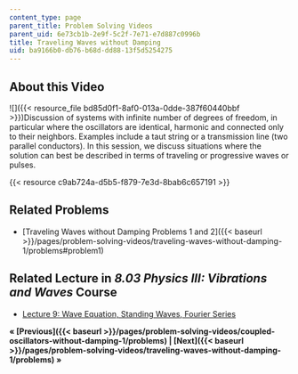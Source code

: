 ```yaml
---
content_type: page
parent_title: Problem Solving Videos
parent_uid: 6e73cb1b-2e9f-5c2f-7e71-e7d887c0996b
title: Traveling Waves without Damping
uid: ba9166b0-db76-b68d-dd88-13f5d5254275
---
```


About this Video
----------------

![]({{< resource_file bd85d0f1-8af0-013a-0dde-387f60440bbf >}})Discussion of systems with infinite number of degrees of freedom, in particular where the oscillators are identical, harmonic and connected only to their neighbors. Examples include a taut string or a transmission line (two parallel conductors). In this session, we discuss situations where the solution can best be described in terms of traveling or progressive waves or pulses.

{{< resource c9ab724a-d5b5-f879-7e3d-8bab6c657191 >}}

Related Problems
----------------

*   [Traveling Waves without Damping Problems 1 and 2]({{< baseurl >}}/pages/problem-solving-videos/traveling-waves-without-damping-1/problems#problem1)

Related Lecture in _8.03 Physics III: Vibrations and Waves_ Course
------------------------------------------------------------------

*   [Lecture 9: Wave Equation, Standing Waves, Fourier Series](/courses/8-03sc-physics-iii-vibrations-and-waves-fall-2016/pages/part-i-mechanical-vibrations-and-waves/lecture-9)

**« [Previous]({{< baseurl >}}/pages/problem-solving-videos/coupled-oscillators-without-damping-1/problems) | [Next]({{< baseurl >}}/pages/problem-solving-videos/traveling-waves-without-damping-1/problems) »**
